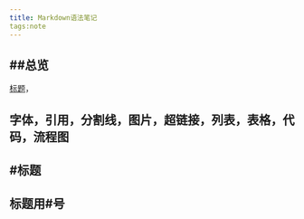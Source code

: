 ```yaml
---
title: Markdown语法笔记
tags:note
---
```

## ##总览
[标题](##标题)，
## 字体，引用，分割线，图片，超链接，列表，表格，代码，流程图
## #标题
## 标题用#号
##
